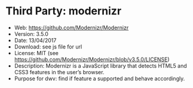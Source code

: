 Third Party: modernizr
=======================

* Web: https://github.com/Modernizr/Modernizr
* Version: 3.5.0
* Date: 13/04/2017
* Download: see js file for url
* License: MIT (see https://github.com/Modernizr/Modernizr/blob/v3.5.0/LICENSE)
* Description: Modernizr is a JavaScript library that detects HTML5 and CSS3 features in the user’s browser.
* Purpose for dwv: find if feature a supported and behave accordingly.
